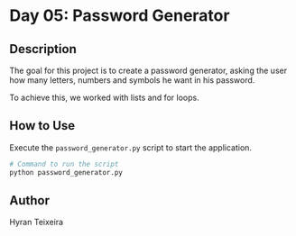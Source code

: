 # Day 05: Password Generator

## Description
The goal for this project is to create a password generator, asking the user how many letters, numbers and symbols he want in his password.

To achieve this, we worked with lists and for loops.

## How to Use
Execute the `password_generator.py` script to start the application.

```sh
# Command to run the script
python password_generator.py
```

## Author
Hyran Teixeira